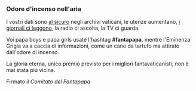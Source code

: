### Odore d'incenso nell'aria

I vostri dati sono <a href="https://fantapapa.github.io/gdpr.html" target="_blank">al sicuro</a> negli archivi vaticani, 
le utenze aumentano, <a href="https://duckduckgo.com/?q=fantapapa&t=h_&df=w&ia=web" target="_blank">i giornali ci leggono</a>, 
la radio ci ascolta, la TV ci guarda.

Voi papa boys e papa girls usate l'hashtag **#fantapapa**, mentre l'Eminenza Grigia va a caccia di informazioni, 
come un cane da tartufo ma attirato dall'odore di incenso.

La gloria eterna, unico premio previsto per i migliori fantavaticanisti, non è mai stata più vicina.

Firmato _il Comitato del Fantapapa_
